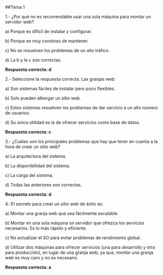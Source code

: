 ##Tema 1

1.- ¿Por qué no es recomendable usar una sola máquina para montar un servidor web?

a) Porque es difícil de instalar y configurar.

b) Porque es muy constoso de mantener.

c) No se resuelven los problemas de un alto tráfico.

d) La b y la c son correctas.

**Respuesta correcta: d**

2.- Seleccione la respuesta correcta. Las granjas web:

a) Son sistemas fáciles de instalar pero poco flexibles.

b) Solo pueden albergar un sitio web.

c) Estos sistemas resuelven los problemas de dar servicio a un alto número de usuarios.

d) Su única utilidad es la de ofrecer servicios como base de datos.

**Respuesta correcta: c**

3.- ¿Cuáles son los principales problemas que hay que tener en cuenta a la hora de crear un sitio web?

a) La arquitectura del sistema.

b) La disponibilidad del sistema.

c) La carga del sistema.

d) Todas las anteriores son correctas.

**Respuesta correcta: d**

4.-El secreto para crear un sitio web de éxito es:

a) Montar una granja web que sea fácilmente escalable.

b) Montar en una sola máquina un servidor que ofrezca los servicios necesarios. Es lo más rápido y eficiente.

c) No actualizar el SO para evitar problemas de rendimiento global.

d) Utilizar dos máquinas para ofrecer servicios (una para desarrollo y otra para producción), en lugar de
una granja web, ya que, montar una granja web es muy caro y no es necesario.

**Respuesta correcta: a**
